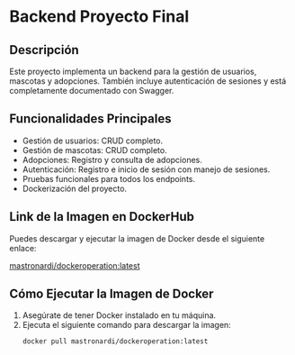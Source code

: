# Backend Proyecto Final

## Descripción
Este proyecto implementa un backend para la gestión de usuarios, mascotas y adopciones. También incluye autenticación de sesiones y está completamente documentado con Swagger.

## Funcionalidades Principales
- Gestión de usuarios: CRUD completo.
- Gestión de mascotas: CRUD completo.
- Adopciones: Registro y consulta de adopciones.
- Autenticación: Registro e inicio de sesión con manejo de sesiones.
- Pruebas funcionales para todos los endpoints.
- Dockerización del proyecto.

## Link de la Imagen en DockerHub
Puedes descargar y ejecutar la imagen de Docker desde el siguiente enlace:

[mastronardi/dockeroperation:latest](https://hub.docker.com/r/mastronardi/dockeroperation)

## Cómo Ejecutar la Imagen de Docker
1. Asegúrate de tener Docker instalado en tu máquina.
2. Ejecuta el siguiente comando para descargar la imagen:
   ```bash
   docker pull mastronardi/dockeroperation:latest
